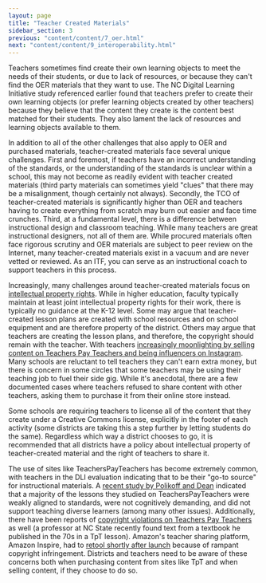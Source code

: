 ```yaml
---
layout: page
title: "Teacher Created Materials"
sidebar_section: 3
previous: "content/content/7_oer.html"
next: "content/content/9_interoperability.html"
---
```


Teachers sometimes find create their own learning objects to meet the needs of their students, or due to lack of resources, or because they can't find the OER materials that they want to use. The NC Digital Learning Initiative study referenced earlier found that teachers prefer to create their own learning objects (or prefer learning objects created by other teachers) because they believe that the content they create is the content best matched for their students. They also lament the lack of resources and learning objects available to them. 

In addition to all of the other challenges that also apply to OER and purchased materials, teacher-created materials face several unique challenges. First and foremost, if teachers have an incorrect understanding of the standards, or the understanding of the standards is unclear within  a school, this may not become as readily evident with teacher created materials (third party materials can sometimes yield "clues" that there may be a misalignment, though certainly not always). Secondly, the TCO of teacher-created materials is significantly higher than OER and teachers having to create everything from scratch may burn out easier and face time crunches. Third, at a fundamental level, there is a difference between instructional design and classroom teaching. While many teachers are great instructional designers, not all of them are. While procured materials often face rigorous scrutiny and OER materials are subject to peer review on the Internet, many teacher-created materials exist in a vacuum and are never vetted or reviewed. As an ITF, you can serve as an instructional coach to support teachers in this process.

Increasingly, many challenges around teacher-created materials focus on [intellectual property rights][1]. While in higher education, faculty typically maintain at least joint intellectual property rights for their work, there is typically no guidance at the K-12 level. Some may argue that teacher-created lesson plans are created with school resources and on school equipment and are therefore property of the district. Others may argue that teachers are creating the lesson plans, and therefore, the copyright should remain with the teacher. With teachers [increasingly moonlighting by selling content on Teachers Pay Teachers and being influencers on Instagram][2]. Many schools are reluctant to tell teachers they can't earn extra money, but there is concern in some circles that some teachers may be using their teaching job to fuel their side gig. While it's anecdotal, there are a few documented cases where teachers refused to share content with other teachers, asking them to purchase it from their online store instead.

Some schools are requiring teachers to license all of the content that they create under a Creative Commons license, explicitly in the footer of each activity (some districts are taking this a step further by letting students do the same). Regardless which way a district chooses to go, it is recommended that all districts have a policy about intellectual property of teacher-created material and the right of teachers to share it.

The use of sites like TeachersPayTeachers has become extremely common, with teachers in the DLI evaluation indicating that to be their "go-to source" for instructional materials. A [recent study by Polikoff and Dean][3] indicated that a majority of the lessons they studied on TeachersPayTeachers were weakly aligned to standards, were not cognitively demanding, and did not support teaching diverse learners (among many other issues). Additionally, there have been reports of [copyright violations on Teachers Pay Teachers][4] as well  (a professor at NC State recently found text from a textbook he published in the 70s in a TpT lesson). Amazon's teacher sharing platform, Amazon Inspire, had to  [retool shortly after launch][5] because of rampant copyright infringement. Districts and teachers need to be aware of these concerns both when purchasing content from sites like TpT and when selling content, if they choose to do so.  

[1]:	https://www.setda.org/wp-content/uploads/2014/03/SETDA_WPTeacher-Created.final_.5.29.pdf
[2]:	https://www.buzzfeednews.com/article/juliareinstein/teachers-instagram-influencers-school-tpt-pinterest
[3]:	https://fordhaminstitute.org/national/research/supplemental-curriculum-bazaar
[4]:	https://www.edweek.org/ew/articles/2018/12/19/on-teachers-pay-teachers-some-sellers-are.html?cmp=eml-enl-eu-news2&M=58712887&U=1251951&UUID=0858c74c5e9b454d685f648826ec0537
[5]:	https://www.edsurge.com/news/2018-01-11-amazon-s-education-hub-amazon-inspire-has-quietly-restored-sharing-function